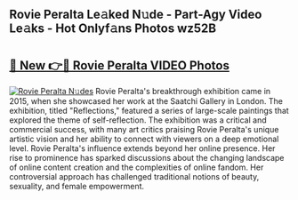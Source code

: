 ## Rovie Peralta Le𝚊ked N𝚞de - Part-Agy Video Le𝚊ks - Hot Onlyf𝚊ns Photos wz52B

# <h2><a href="http://ac48405.deff.icu/?id=Rovie+Peralta">🔗 New 👉🔴 Rovie Peralta VIDEO Photos</a></h2>

[![Rovie Peralta N𝚞des](https://i.imgur.com/rIISA9y.gif)](http://ac48405.deff.icu/?id=Rovie+Peralta)
Rovie Peralta's breakthrough exhibition came in 2015, when she showcased her work at the Saatchi Gallery in London. The exhibition, titled "Reflections," featured a series of large-scale paintings that explored the theme of self-reflection. The exhibition was a critical and commercial success, with many art critics praising Rovie Peralta's unique artistic vision and her ability to connect with viewers on a deep emotional level. Rovie Peralta's influence extends beyond her online presence. Her rise to prominence has sparked discussions about the changing landscape of online content creation and the complexities of online fandom. Her controversial approach has challenged traditional notions of beauty, sexuality, and female empowerment.
